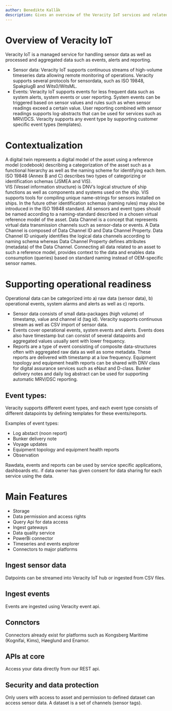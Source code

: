 ```yaml
---
author: Benedikte Kallåk
description: Gives an overview of the Veracity IoT services and related components.
---
```


# Overview of Veracity IoT
Veracity IoT is a managed service for handling sensor data as well as processed and aggregated data such as events, alerts and reporting. 
- Sensor data: Veracity IoT supports continuous streams of high-volume timeseries data allowing remote monitoring of operations. 
Veracity supports several protocols for sensordata, such as ISO 19848, SpakplugB and Wits0/WitsML.
- Events: Veracity IoT supports events for less frequent data such as system alerts, system events or user reporting. 
System events can be triggered based on sensor values and rules such as when sensor readings exceed a certain value. 
User reporting combined with sensor readings supports log-abstracts that can be used for services such as MRV/DCS. Veracity supports any event type by supporting customer specific event types (templates).


# Contextualization
A digital twin represents a digital model of the asset using a reference model (codebook) describing a categorization of the asset such as a functional hierarchy as well as the naming scheme for identifying each item.  ISO 19848 (Annex B and C) describes two types of categorizing or identification schemas (JSMEA and VIS).  
VIS (Vessel information structure) is DNV’s logical structure of ship functions as well as components and systems used on the ship. VIS supports tools for compiling unique name-strings for sensors installed on ships. In the future other identification schemas (naming rules) may also be introduced in the ISO 19848 standard. 
All sensors and event types should be named according to a naming-standard described in a chosen virtual reference model of the asset. 
Data Channel is a concept that represents virtual data transmission channels such as sensor-data or events. A Data Channel is composed of Data Channel ID and Data Channel Property. Data Channel ID uniquely identifies the logical data channels according to naming schema whereas Data Channel Property defines attributes (metadata) of the Data Channel. 
Connecting all data related to an asset to such a reference model, provides context to the data and enables data consumption (queries) based on standard naming instead of OEM-specific sensor names.

# Supporting operational readiness
Operational data can be categorized into a) raw data (sensor data), b) operational events, system alarms and alerts as well as c) reports. 
- Sensor data consists of small data-packages (high volume) of timestamp, value and channel id (tag id). Veracity supports continuous stream as well as CSV import of sensor data.
- Events cover operational events, system events and alerts. Events does also have timestamp but can consist of several datapoints and aggregated values usually sent with lower frequency. 
- Reports are a type of event consisting of composite data-structures often with aggregated raw data as well as some metadata. These reports are delivered with timestamp at a low frequency. Equipment topology and equipment health reports can be shared with DNV class for digital assurance services such as eNaut and D-class. Bunker delivery notes and daily log abstract can be used for supporting automatic MRV/DSC reporting.


## Event types:
Veracity supports different event types, and each event type consists of different datapoints by defining templates for these events/reports.  

Examples of event types:
- Log abstact (noon report)
- Bunker delivery note
- Voyage updates
- Equipment topology and equipment health reports
- Observation

Rawdata, events and reports can be used by service specific applications, dashboards etc. if data owner has given consent for data sharing for each service using the data.

# Main Features
- Storage
- Data permission and access rights
- Query Api for data access
- Ingest gateways
- Data quality service
- PowerBi connector
- Timeseries and events explorer
- Connectors to major platforms


## Ingest sensor data
Datpoints can be streamed into Veracity IoT hub or ingested from CSV files.


## Ingest events
Events are ingested using Veracity event api.

## Connctors
Connectors already exist for platforms such as Kongsberg Maritime (Kognifai, Kims), Høeglund and Enamor.

## APIs at core
Access your data directly from our REST api.

## Security and data protection
Only users with access to asset and permission to defined dataset can access sensor data. A dataset is a set of channels (sensor tags).

